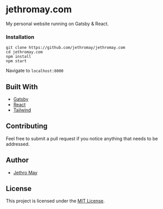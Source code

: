 # jethromay.com

My personal website running on Gatsby & React.

### Installation

```
git clone https://github.com/jethromay/jethromay.com
cd jethromay.com
npm install
npm start
```

Navigate to ```localhost:8000```

## Built With

* [Gatsby](https://www.gatsbyjs.org) 
* [React](https://reactjs.org/)
* [Tailwind](https://tailwindcss.com/)

## Contributing

Feel free to submit a pull request if you notice anything that needs to be addressed.

## Author

* [Jethro May](https://jethromay.com)

## License

This project is licensed under the [MIT License](LICENSE).
